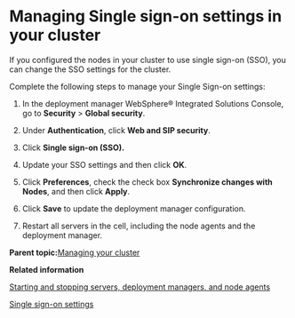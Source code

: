 # Managing Single sign-on settings in your cluster 

If you configured the nodes in your cluster to use single sign-on \(SSO\), you can change the SSO settings for the cluster.

Complete the following steps to manage your Single Sign-on settings:

1.  In the deployment manager WebSphere® Integrated Solutions Console, go to **Security** \> **Global security**.

2.  Under **Authentication**, click **Web and SIP security**.

3.  Click **Single sign-on \(SSO\).**

4.  Update your SSO settings and then click **OK**.

5.  Click **Preferences**, check the check box **Synchronize changes with Nodes**, and then click **Apply**.

6.  Click **Save** to update the deployment manager configuration.

7.  Restart all servers in the cell, including the node agents and the deployment manager.


**Parent topic:**[Managing your cluster ](../admin-system/manage_clus.md)

**Related information**  


[Starting and stopping servers, deployment managers, and node agents ](../admin-system/stopstart.md)

[Single sign-on settings](https://www.ibm.com/docs/en/was-nd/8.5.5?topic=webseal-single-sign-settings)

